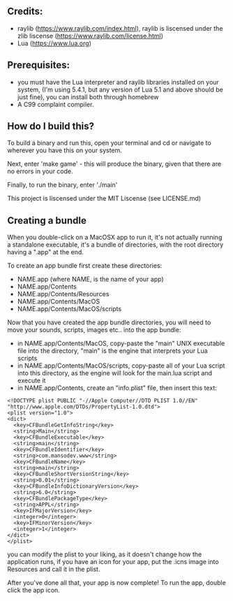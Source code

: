 ## Credits:
- raylib (https://www.raylib.com/index.html), raylib is liscensed under the zlib liscense (https://www.raylib.com/license.html)
- Lua (https://www.lua.org)

## Prerequisites:
- you must have the Lua interpreter and raylib libraries installed on your system, (I'm using 5.4.1, but any version of Lua 5.1 and above should be just fine), you can install both through homebrew
- A C99 complaint compiler.

## How do I build this?
To build a binary and run this, open your terminal and cd or navigate to wherever you have this on your system.

Next, enter 'make game' - this will produce the binary, given that there are no errors in your code.

Finally, to run the binary, enter './main'

This project is liscensed under the MIT Liscense (see LICENSE.md)

## Creating a bundle
When you double-click on a MacOSX app to run it, it's not actually running a standalone executable, it's a bundle of directories, with the root directory having a ".app" at the end.

To create an app bundle first create these directories:
- NAME.app (where NAME, is the name of your app)
- NAME.app/Contents
- NAME.app/Contents/Resources
- NAME.app/Contents/MacOS
- NAME.app/Contents/MacOS/scripts


Now that you have created the app bundle directories, you will need to move your sounds, scripts, images etc.. into the app bundle:
- in NAME.app/Contents/MacOS, copy-paste the "main" UNIX executable file into the directory, "main" is the engine that interprets your Lua scripts
- in NAME.app/Contents/MacOS/scripts, copy-paste all of your Lua script into this directory, as the engine will look for the main.lua script and execute it
- in NAME.app/Contents, create an "info.plist" file, then insert this text:

```<?xml version="1.0" encoding="UTF-8"?>
<!DOCTYPE plist PUBLIC "-//Apple Computer//DTD PLIST 1.0//EN" "http://www.apple.com/DTDs/PropertyList-1.0.dtd">
<plist version="1.0">
<dict>
  <key>CFBundleGetInfoString</key>
  <string>Main</string>
  <key>CFBundleExecutable</key>
  <string>main</string>
  <key>CFBundleIdentifier</key>
  <string>com.mansodev.www</string>
  <key>CFBundleName</key>
  <string>main</string>
  <key>CFBundleShortVersionString</key>
  <string>0.01</string>
  <key>CFBundleInfoDictionaryVersion</key>
  <string>6.0</string>
  <key>CFBundlePackageType</key>
  <string>APPL</string>
  <key>IFMajorVersion</key>
  <integer>0</integer>
  <key>IFMinorVersion</key>
  <integer>1</integer>
</dict>
</plist>
```

you can modify the plist to your liking, as it doesn't change how the application runs, if you have an icon for your app, put the .icns image into Resources and call it in the plist.

After you've done all that, your app is now complete! To run the app, double click the app icon.